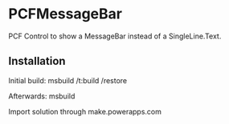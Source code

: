 # PCFMessageBar

PCF Control to show a MessageBar instead of a SingleLine.Text.

## Installation

Initial build: msbuild /t:build /restore

Afterwards: msbuild

Import solution through make.powerapps.com


